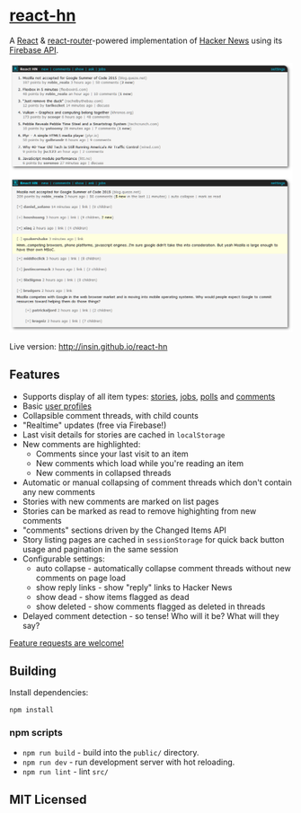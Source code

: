 # [react-hn](http://insin.github.io/react-hn)

A [React](http://facebook.github.io/react) &
[react-router](https://github.com/rackt/react-router)-powered implementation of
[Hacker News](https://news.ycombinator.com) using its
[Firebase API](https://github.com/HackerNews/API).

[![react-hn screenshot](https://github.com/insin/react-hn/raw/master/screenshot.png "New comment highlighting in react-hn")](http://insin.github.io/react-hn)

Live version: http://insin.github.io/react-hn

## Features

* Supports display of all item types:
  [stories](http://insin.github.io/react-hn/#/story/8863),
  [jobs](http://insin.github.io/react-hn/#/job/8426937),
  [polls](http://insin.github.io/react-hn/#/poll/126809) and
  [comments](http://insin.github.io/react-hn/#/comment/8054455)
* Basic [user profiles](http://insin.github.io/react-hn/#/user/patio11)
* Collapsible comment threads, with child counts
* "Realtime" updates (free via Firebase!)
* Last visit details for stories are cached in `localStorage`
* New comments are highlighted:
  * Comments since your last visit to an item
  * New comments which load while you're reading an item
  * New comments in collapsed threads
* Automatic or manual collapsing of comment threads which don't contain any new
  comments
* Stories with new comments are marked on list pages
* Stories can be marked as read to remove highighting from new comments
* "comments" sections driven by the Changed Items API
* Story listing pages are cached in `sessionStorage` for quick back button usage
  and pagination in the same session
* Configurable settings:
  * auto collapse - automatically collapse comment threads without new comments
    on page load
  * show reply links - show "reply" links to Hacker News
  * show dead - show items flagged as dead
  * show deleted - show comments flagged as deleted in threads
* Delayed comment detection - so tense! Who will it be? What will they say?

[Feature requests are welcome!](https://github.com/insin/react-hn/issues/new)

## Building

Install dependencies:

```
npm install
```

### npm scripts

* `npm run build` - build into the `public/` directory.
* `npm run dev` - run development server with hot reloading.
* `npm run lint` - lint `src/`

## MIT Licensed

